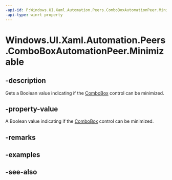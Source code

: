 ```yaml
---
-api-id: P:Windows.UI.Xaml.Automation.Peers.ComboBoxAutomationPeer.Minimizable
-api-type: winrt property
---
```


<!-- Property syntax
public bool Minimizable { get; }
-->

# Windows.UI.Xaml.Automation.Peers.ComboBoxAutomationPeer.Minimizable

## -description
Gets a Boolean value indicating if the [ComboBox](../windows.ui.xaml.controls/combobox.md) control can be minimized.



## -property-value
A Boolean value indicating if the [ComboBox](../windows.ui.xaml.controls/combobox.md) control can be minimized.

## -remarks

## -examples

## -see-also
